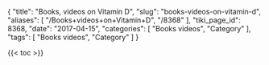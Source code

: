 {
    "title": "Books, videos on Vitamin D",
    "slug": "books-videos-on-vitamin-d",
    "aliases": [
        "/Books+videos+on+Vitamin+D",
        "/8368"
    ],
    "tiki_page_id": 8368,
    "date": "2017-04-15",
    "categories": [
        "Books videos",
        "Category"
    ],
    "tags": [
        "Books videos",
        "Category"
    ]
}


{{< toc >}}

<!-- ~tc~ start ~/tc~ -->